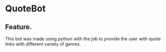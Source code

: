 # QuoteBot

## Feature.

This bot was made using python with the job to provide the user with quote links with different variety of genres.


